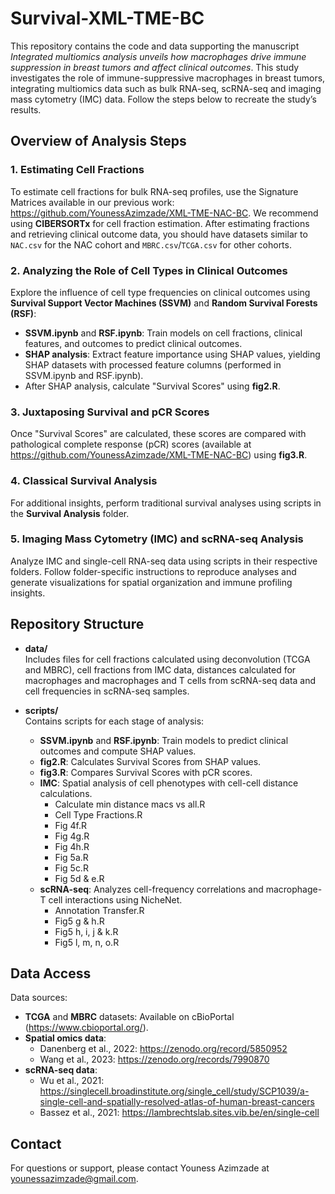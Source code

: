 # Survival-XML-TME-BC

This repository contains the code and data supporting the manuscript *Integrated multiomics analysis unveils how macrophages drive immune suppression in breast tumors and affect clinical outcomes*. This study investigates the role of immune-suppressive macrophages in breast tumors, integrating multiomics data such as bulk RNA-seq, scRNA-seq and imaging mass cytometry (IMC) data. Follow the steps below to recreate the study’s results.

## Overview of Analysis Steps

### 1. Estimating Cell Fractions
To estimate cell fractions for bulk RNA-seq profiles, use the Signature Matrices available in our previous work: https://github.com/YounessAzimzade/XML-TME-NAC-BC. We recommend using **CIBERSORTx** for cell fraction estimation. After estimating fractions and retrieving clinical outcome data, you should have datasets similar to `NAC.csv` for the NAC cohort and `MBRC.csv`/`TCGA.csv` for other cohorts.

### 2. Analyzing the Role of Cell Types in Clinical Outcomes
Explore the influence of cell type frequencies on clinical outcomes using **Survival Support Vector Machines (SSVM)** and **Random Survival Forests (RSF)**:
   - **SSVM.ipynb** and **RSF.ipynb**: Train models on cell fractions, clinical features, and outcomes to predict clinical outcomes.
   - **SHAP analysis**: Extract feature importance using SHAP values, yielding SHAP datasets with processed feature columns (performed in SSVM.ipynb and RSF.ipynb).  
   - After SHAP analysis, calculate "Survival Scores" using **fig2.R**.

### 3. Juxtaposing Survival and pCR Scores
Once "Survival Scores" are calculated, these scores are compared with pathological complete response (pCR) scores (available at https://github.com/YounessAzimzade/XML-TME-NAC-BC) using **fig3.R**.

### 4. Classical Survival Analysis
For additional insights, perform traditional survival analyses using scripts in the **Survival Analysis** folder.

### 5. Imaging Mass Cytometry (IMC) and scRNA-seq Analysis
Analyze IMC and single-cell RNA-seq data using scripts in their respective folders. Follow folder-specific instructions to reproduce analyses and generate visualizations for spatial organization and immune profiling insights.

## Repository Structure

- **data/**  
  Includes files for cell fractions calculated using deconvolution (TCGA and MBRC), cell fractions from IMC data, distances calculated for macrophages and macrophages and T cells from scRNA-seq data and cell frequencies in scRNA-seq samples.

- **scripts/**  
  Contains scripts for each stage of analysis:
  - **SSVM.ipynb** and **RSF.ipynb**: Train models to predict clinical outcomes and compute SHAP values.
  - **fig2.R**: Calculates Survival Scores from SHAP values.
  - **fig3.R**: Compares Survival Scores with pCR scores.
  - **IMC**: Spatial analysis of cell phenotypes with cell-cell distance calculations.
    - Calculate min distance macs vs all.R
    - Cell Type Fractions.R
    - Fig 4f.R
    - Fig 4g.R
    - Fig 4h.R
    - Fig 5a.R
    - Fig 5c.R
    - Fig 5d & e.R
  - **scRNA-seq**: Analyzes cell-frequency correlations and macrophage-T cell interactions using NicheNet.
    - Annotation Transfer.R
    - Fig5 g & h.R
    - Fig5 h, i, j & k.R
    - Fig5 l, m, n, o.R

## Data Access

Data sources:
- **TCGA** and **MBRC** datasets: Available on cBioPortal (https://www.cbioportal.org/).
- **Spatial omics data**:
  - Danenberg et al., 2022: https://zenodo.org/record/5850952
  - Wang et al., 2023: https://zenodo.org/records/7990870
- **scRNA-seq data**: 
  - Wu et al., 2021: https://singlecell.broadinstitute.org/single_cell/study/SCP1039/a-single-cell-and-spatially-resolved-atlas-of-human-breast-cancers
  - Bassez et al., 2021: https://lambrechtslab.sites.vib.be/en/single-cell

## Contact

For questions or support, please contact Youness Azimzade at younessazimzade@gmail.com.
